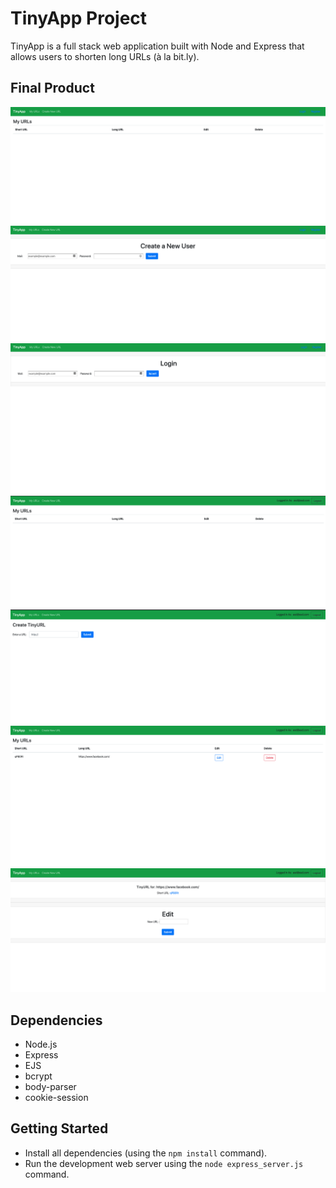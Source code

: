 # TinyApp Project

TinyApp is a full stack web application built with Node and Express that allows users to shorten long URLs (à la bit.ly).

## Final Product

!["screenshot description"](https://github.com/santifedericoni/tinyapp/blob/master/docs/url-preLogin.png)
!["screenshot description"](https://github.com/santifedericoni/tinyapp/blob/master/docs/Crete%20a%20New%20User.png)
!["screenshot description"](https://github.com/santifedericoni/tinyapp/blob/master/docs/Login.png)
!["screenshot description"](https://github.com/santifedericoni/tinyapp/blob/master/docs/AfterLogin.png)
!["screenshot description"](https://github.com/santifedericoni/tinyapp/blob/master/docs/Create%20a%20URL.png)
!["screenshot description"](https://github.com/santifedericoni/tinyapp/blob/master/docs/YoursURLS.png)
!["screenshot description"](https://github.com/santifedericoni/tinyapp/blob/master/docs/Edit%20URL.png)

## Dependencies

- Node.js
- Express
- EJS
- bcrypt
- body-parser
- cookie-session

## Getting Started

- Install all dependencies (using the `npm install` command).
- Run the development web server using the `node express_server.js` command.